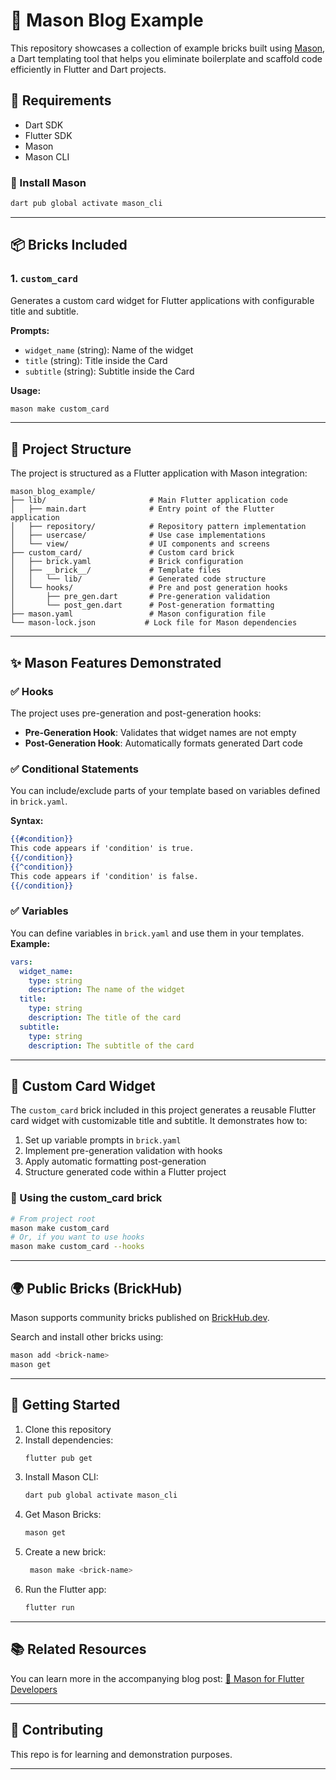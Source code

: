 

# 🧱 Mason Blog Example

This repository showcases a collection of example bricks built using [Mason](https://pub.dev/packages/mason),
a Dart templating tool that helps you eliminate boilerplate and scaffold
code efficiently in Flutter and Dart projects.

## 🔧 Requirements

- Dart SDK
- Flutter SDK
- Mason
- Mason CLI

### 🔨 Install Mason

```bash
dart pub global activate mason_cli
```

---

## 📦 Bricks Included

### 1. `custom_card`
Generates a custom card widget for Flutter applications with configurable title and subtitle.

**Prompts:**
- `widget_name` (string): Name of the widget
- `title` (string): Title inside the Card
- `subtitle` (string): Subtitle inside the Card

**Usage:**
```bash
mason make custom_card
```

---

## 📁 Project Structure

The project is structured as a Flutter application with Mason integration:

```
mason_blog_example/
├── lib/                       # Main Flutter application code
│   ├── main.dart              # Entry point of the Flutter application
│   ├── repository/            # Repository pattern implementation
│   ├── usercase/              # Use case implementations
│   └── view/                  # UI components and screens
├── custom_card/               # Custom card brick
│   ├── brick.yaml             # Brick configuration
│   ├── __brick__/             # Template files
│   │   └── lib/               # Generated code structure
│   └── hooks/                 # Pre and post generation hooks
│       ├── pre_gen.dart       # Pre-generation validation
│       └── post_gen.dart      # Post-generation formatting
├── mason.yaml                 # Mason configuration file
└── mason-lock.json           # Lock file for Mason dependencies
```

---

## ✨ Mason Features Demonstrated

### ✅ Hooks

The project uses pre-generation and post-generation hooks:

- **Pre-Generation Hook**: Validates that widget names are not empty
- **Post-Generation Hook**: Automatically formats generated Dart code

### ✅ Conditional Statements

You can include/exclude parts of your template based on variables defined in `brick.yaml`.

**Syntax:**
```mustache
{{#condition}}
This code appears if 'condition' is true.
{{/condition}}
{{^condition}}
This code appears if 'condition' is false.
{{/condition}}
```
### ✅ Variables
You can define variables in `brick.yaml` and use them in your templates.
**Example:**
```yaml
vars:
  widget_name:
    type: string
    description: The name of the widget
  title:
    type: string
    description: The title of the card
  subtitle:
    type: string
    description: The subtitle of the card
```

---

## 📱 Custom Card Widget

The `custom_card` brick included in this project generates a reusable Flutter card widget with customizable title and subtitle. It demonstrates how to:

1. Set up variable prompts in `brick.yaml`
2. Implement pre-generation validation with hooks
3. Apply automatic formatting post-generation
4. Structure generated code within a Flutter project

### 🔧 Using the custom_card brick

```bash
# From project root
mason make custom_card
# Or, if you want to use hooks
mason make custom_card --hooks
```

---

## 🌍 Public Bricks (BrickHub)

Mason supports community bricks published on [BrickHub.dev](https://brickhub.dev).

Search and install other bricks using:

```bash
mason add <brick-name>
mason get
```

---

## 🚀 Getting Started

1. Clone this repository
2. Install dependencies:
   ```bash
   flutter pub get
   ```
3. Install Mason CLI:
   ```bash
   dart pub global activate mason_cli
   ```
4. Get Mason Bricks:
   ```bash
   mason get
   ```
5. Create a new brick:
   ```bash
    mason make <brick-name>
    ```
6. Run the Flutter app:
   ```bash
   flutter run
   ```

---

## 📚 Related Resources

You can learn more in the accompanying blog post:
[🔗 Mason for Flutter Developers](https://medium.com/@jainrishabh2810/a1764a27ab1a)

---

## 🤝 Contributing

This repo is for learning and demonstration purposes.

---


